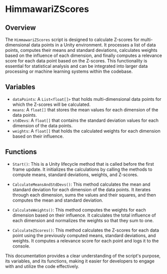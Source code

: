 # HimmawariZScores

## Overview
The `HimmawariZScores` script is designed to calculate Z-scores for multi-dimensional data points in a Unity environment. It processes a list of data points, computes their means and standard deviations, calculates weights based on the influence of each dimension, and finally computes a relevance score for each data point based on the Z-scores. This functionality is essential for statistical analysis and can be integrated into larger data processing or machine learning systems within the codebase.

## Variables
- `dataPoints`: A `List<float[]>` that holds multi-dimensional data points for which the Z-scores will be calculated.
- `means`: A `float[]` that stores the mean values for each dimension of the data points.
- `stdDevs`: A `float[]` that contains the standard deviation values for each dimension of the data points.
- `weights`: A `float[]` that holds the calculated weights for each dimension based on their influence.

## Functions
- `Start()`: This is a Unity lifecycle method that is called before the first frame update. It initializes the calculations by calling the methods to compute means, standard deviations, weights, and Z-scores.

- `CalculateMeansAndStdDevs()`: This method calculates the mean and standard deviation for each dimension of the data points. It iterates through each dimension, sums the values and their squares, and then computes the mean and standard deviation.

- `CalculateWeights()`: This method computes the weights for each dimension based on their influence. It calculates the total influence of each dimension and normalizes the weights so that they sum to one.

- `CalculateZScores()`: This method calculates the Z-scores for each data point using the previously computed means, standard deviations, and weights. It computes a relevance score for each point and logs it to the console.

This documentation provides a clear understanding of the script's purpose, its variables, and its functions, making it easier for developers to engage with and utilize the code effectively.